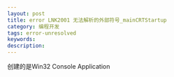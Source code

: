 ```yaml
---
layout: post
title: error LNK2001 无法解析的外部符号_mainCRTStartup
category: 编程开发
tags: error-unresolved
keywords: 
description: 
---
```


创建的是Win32 Console Application








